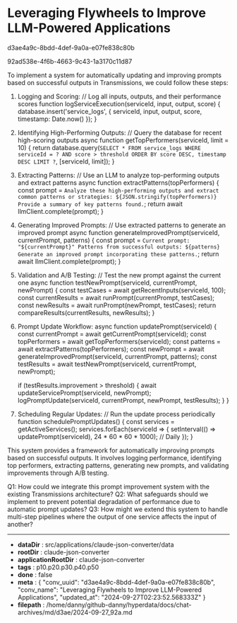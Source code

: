 # Leveraging Flywheels to Improve LLM-Powered Applications

d3ae4a9c-8bdd-4def-9a0a-e07fe838c80b

92ad538e-4f6b-4663-9c43-1a3170c11d87

 To implement a system for automatically updating and improving prompts based on successful outputs in Transmissions, we could follow these steps:

1. Logging and Scoring:
   // Log all inputs, outputs, and their performance scores
   function logServiceExecution(serviceId, input, output, score) {
     database.insert('service_logs', {
       serviceId,
       input,
       output,
       score,
       timestamp: Date.now()
     });
   }

2. Identifying High-Performing Outputs:
   // Query the database for recent high-scoring outputs
   async function getTopPerformers(serviceId, limit = 10) {
     return database.query(`
       SELECT * FROM service_logs
       WHERE serviceId = ? AND score > threshold
       ORDER BY score DESC, timestamp DESC
       LIMIT ?
     `, [serviceId, limit]);
   }

3. Extracting Patterns:
   // Use an LLM to analyze top-performing outputs and extract patterns
   async function extractPatterns(topPerformers) {
     const prompt = `Analyze these high-performing outputs and extract common patterns or strategies:
       ${JSON.stringify(topPerformers)}
       Provide a summary of key patterns found.`;
     return await llmClient.complete(prompt);
   }

4. Generating Improved Prompts:
   // Use extracted patterns to generate an improved prompt
   async function generateImprovedPrompt(serviceId, currentPrompt, patterns) {
     const prompt = `Current prompt: "${currentPrompt}"
       Patterns from successful outputs: ${patterns}
       Generate an improved prompt incorporating these patterns.`;
     return await llmClient.complete(prompt);
   }

5. Validation and A/B Testing:
   // Test the new prompt against the current one
   async function testNewPrompt(serviceId, currentPrompt, newPrompt) {
     const testCases = await getRecentInputs(serviceId, 100);
     const currentResults = await runPrompt(currentPrompt, testCases);
     const newResults = await runPrompt(newPrompt, testCases);
     return compareResults(currentResults, newResults);
   }

6. Prompt Update Workflow:
   async function updatePrompt(serviceId) {
     const currentPrompt = await getCurrentPrompt(serviceId);
     const topPerformers = await getTopPerformers(serviceId);
     const patterns = await extractPatterns(topPerformers);
     const newPrompt = await generateImprovedPrompt(serviceId, currentPrompt, patterns);
     const testResults = await testNewPrompt(serviceId, currentPrompt, newPrompt);
     
     if (testResults.improvement > threshold) {
       await updateServicePrompt(serviceId, newPrompt);
       logPromptUpdate(serviceId, currentPrompt, newPrompt, testResults);
     }
   }

7. Scheduling Regular Updates:
   // Run the update process periodically
   function schedulePromptUpdates() {
     const services = getActiveServices();
     services.forEach(serviceId => {
       setInterval(() => updatePrompt(serviceId), 24 * 60 * 60 * 1000); // Daily
     });
   }

This system provides a framework for automatically improving prompts based on successful outputs. It involves logging performance, identifying top performers, extracting patterns, generating new prompts, and validating improvements through A/B testing.

Q1: How could we integrate this prompt improvement system with the existing Transmissions architecture?
Q2: What safeguards should we implement to prevent potential degradation of performance due to automatic prompt updates?
Q3: How might we extend this system to handle multi-step pipelines where the output of one service affects the input of another?

---

* **dataDir** : src/applications/claude-json-converter/data
* **rootDir** : claude-json-converter
* **applicationRootDir** : claude-json-converter
* **tags** : p10.p20.p30.p40.p50
* **done** : false
* **meta** : {
  "conv_uuid": "d3ae4a9c-8bdd-4def-9a0a-e07fe838c80b",
  "conv_name": "Leveraging Flywheels to Improve LLM-Powered Applications",
  "updated_at": "2024-09-27T02:23:52.568333Z"
}
* **filepath** : /home/danny/github-danny/hyperdata/docs/chat-archives/md/d3ae/2024-09-27_92a.md